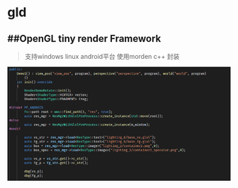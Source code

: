 # gld
##OpenGL tiny render Framework
--------------------
>支持windows linux android平台
使用morden c++ 封装

![Image text](https://raw.githubusercontent.com/wu1274704958/gld/master/screenshot/ss1.png)


